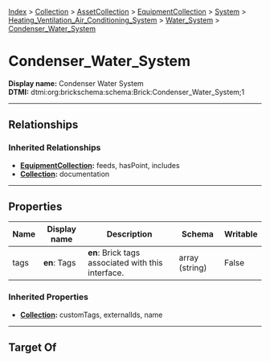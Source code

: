 [Index](../../../../../../Index.md) > [Collection](../../../../../Collection.md) > [AssetCollection](../../../../AssetCollection.md) > [EquipmentCollection](../../../EquipmentCollection.md) > [System](../../System.md) > [Heating_Ventilation_Air_Conditioning_System](../Heating_Ventilation_Air_Conditioning_System.md) > [Water_System](Water_System.md) > [Condenser_Water_System](#)
# Condenser_Water_System

**Display name:** Condenser Water System<br />
**DTMI:** dtmi:org:brickschema:schema:Brick:Condenser_Water_System;1

---

## Relationships

### Inherited Relationships
* **[EquipmentCollection](../../../EquipmentCollection.md):** feeds, hasPoint, includes
* **[Collection](../../../../../Collection.md):** documentation

---

## Properties

|Name|Display name|Description|Schema|Writable|
|-|-|-|-|-|
|tags|**en**: Tags|**en**: Brick tags associated with this interface.|array (string)|False|
### Inherited Properties
* **[Collection](../../../../../Collection.md):** customTags, externalIds, name

---

## Target Of
